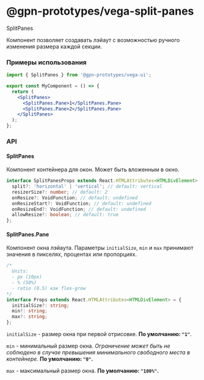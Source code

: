 # @gpn-prototypes/vega-split-panes

SplitPanes

Компонент позволяет создавать лэйаут с возможностью ручного изменения размера каждой секции.

### Примеры использования

```jsx
import { SplitPanes } from '@gpn-prototypes/vega-ui';

export const MyComponent = () => {
  return (
    <SplitPanes>
      <SplitPanes.Pane>1</SplitPanes.Pane>
      <SplitPanes.Pane>2</SplitPanes.Pane>
    </SplitPanes>
  );
};
```

### API

#### SplitPanes

Компонент контейнера для окон. Может быть вложенным в окно.

```ts
interface SplitPanesProps extends React.HTMLAttributes<HTMLDivElement> {
  split?: 'horizontal' | 'vertical'; // default: vertical
  resizerSize?: number; // default: 2
  onResize?: VoidFunction; // default: undefined
  onResizeStart?: VoidFunction; // default: undefined
  onResizeEnd?: VoidFunction; // default: undefined
  allowResize?: boolean; // default: true
};
```

#### SplitPanes.Pane

Компонент окна лэйаута. Параметры `initialSize`, `min` и `max` принимают значения в пикселях, процентах или пропорциях.

```ts
/* 
  Units:
  - px (10px)
  - % (50%)
  - ratio (0.5) как flex-grow
*/
interface Props extends React.HTMLAttributes<HTMLDivElement> = {
  initialSize?: string;
  min?: string;
  max?: string;
};
```

`initialSize` - размер окна при первой отрисовке. **По умолчанию: `"1"`**.

`min` - минимальный размер окна. *Ограничение может быть не соблюдено в случае превышения минимального свободного места в контейнере.* **По умолчанию: `"0"`.**

`max` - максимальный размер окна. **По умолчанию: `"100%"`.**
